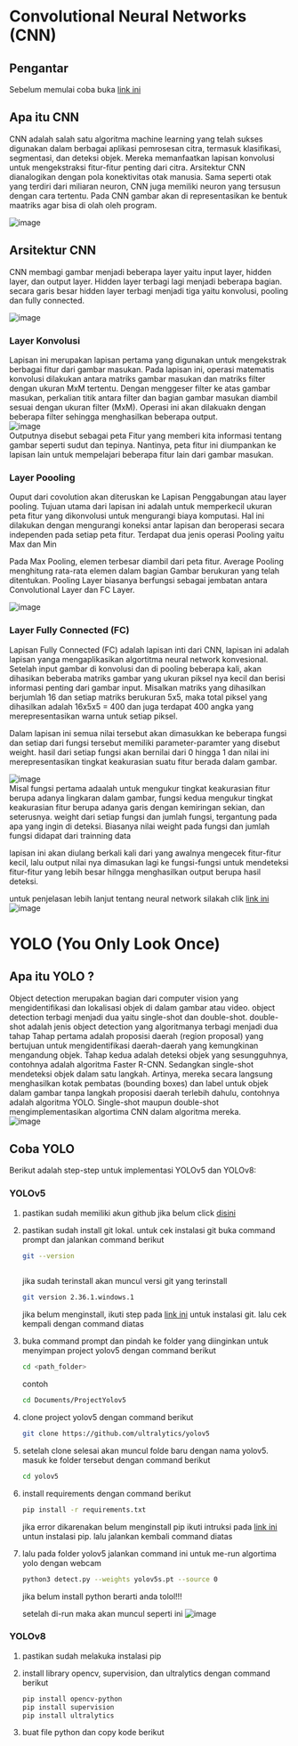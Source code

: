 # Convolutional Neural Networks (CNN)

## Pengantar

Sebelum memulai coba buka [link
ini](https://adamharley.com/nn_vis/cnn/2d.html)

## Apa itu CNN

CNN adalah salah satu algoritma machine learning yang telah sukses
digunakan dalam berbagai aplikasi pemrosesan citra, termasuk
klasifikasi, segmentasi, dan deteksi objek. Mereka memanfaatkan lapisan
konvolusi untuk mengekstraksi fitur-fitur penting dari citra. Arsitektur
CNN dianalogikan dengan pola konektivitas otak manusia. Sama seperti
otak yang terdiri dari miliaran neuron, CNN juga memiliki neuron yang
tersusun dengan cara tertentu. Pada CNN gambar akan di representasikan
ke bentuk maatriks agar bisa di olah oleh program.

![image](./images/matriks.png)

## Arsitektur CNN

CNN membagi gambar menjadi beberapa layer yaitu input layer, hidden
layer, dan output layer. Hidden layer terbagi lagi menjadi beberapa
bagian. secara garis besar hidden layer terbagi menjadi tiga yaitu
konvolusi, pooling dan fully connected.

![image](./images/layer.png)

### Layer Konvolusi

Lapisan ini merupakan lapisan pertama yang digunakan untuk mengekstrak
berbagai fitur dari gambar masukan. Pada lapisan ini, operasi matematis
konvolusi dilakukan antara matriks gambar masukan dan matriks filter
dengan ukuran MxM tertentu. Dengan menggeser filter ke atas gambar
masukan, perkalian titik antara filter dan bagian gambar masukan diambil
sesuai dengan ukuran filter (MxM). Operasi ini akan dilakuakn dengan
beberapa filter sehingga menghasilkan beberapa output.  
![image](./images/convolution.png)  
Outputnya disebut sebagai peta Fitur yang memberi kita informasi tentang
gambar seperti sudut dan tepinya. Nantinya, peta fitur ini diumpankan ke
lapisan lain untuk mempelajari beberapa fitur lain dari gambar masukan.

### Layer Poooling

Ouput dari covolution akan diteruskan ke Lapisan Penggabungan atau layer
pooling. Tujuan utama dari lapisan ini adalah untuk memperkecil ukuran
peta fitur yang dikonvolusi untuk mengurangi biaya komputasi. Hal ini
dilakukan dengan mengurangi koneksi antar lapisan dan beroperasi secara
independen pada setiap peta fitur. Terdapat dua jenis operasi Pooling
yaitu Max dan Min

Pada Max Pooling, elemen terbesar diambil dari peta fitur. Average
Pooling menghitung rata-rata elemen dalam bagian Gambar berukuran yang
telah ditentukan. Pooling Layer biasanya berfungsi sebagai jembatan
antara Convolutional Layer dan FC Layer.

![image](./images/pooling.png)

### Layer Fully Connected (FC)

Lapisan Fully Connected (FC) adalah lapisan inti dari CNN, lapisan ini
adalah lapisan yanga mengaplikasikan algortitma neural network
konvesional. Setelah input gambar di konvolusi dan di pooling beberapa
kali, akan dihasikan beberaba matriks gambar yang ukuran piksel nya
kecil dan berisi informasi penting dari gambar input. Misalkan matriks
yang dihasilkan berjumlah 16 dan setiap matriks berukuran 5x5, maka
total piksel yang dihasilkan adalah 16x5x5 = 400 dan juga terdapat 400
angka yang merepresentasikan warna untuk setiap piksel.

Dalam lapisan ini semua nilai tersebut akan dimasukkan ke beberapa
fungsi dan setiap dari fungsi tersebut memiliki parameter-paramter yang
disebut weight. hasil dari setiap fungsi akan bernilai dari 0 hingga 1
dan nilai ini merepresentasikan tingkat keakurasian suatu fitur berada
dalam gambar.

![image](./images/fitur.png)  
Misal fungsi pertama adaalah untuk mengukur tingkat keakurasian fitur
berupa adanya lingkaran dalam gambar, fungsi kedua mengukur tingkat
keakurasian fitur berupa adanya garis dengan kemiringan sekian, dan
seterusnya. weight dari setiap fungsi dan jumlah fungsi, tergantung pada
apa yang ingin di deteksi. Biasanya nilai weight pada fungsi dan jumlah
fungsi didapat dari trainning data

lapisan ini akan diulang berkali kali dari yang awalnya mengecek
fitur-fitur kecil, lalu output nilai nya dimasukan lagi ke fungsi-fungsi
untuk mendeteksi fitur-fitur yang lebih besar hilngga menghasilkan
output berupa hasil deteksi.

untuk penjelasan lebih lanjut tentang neural network silakah clik [link
ini](https://www.youtube.com/watch?v=aircAruvnKk)  
![image](./images/fully.png)

# YOLO (You Only Look Once)

## Apa itu YOLO ?

Object detection merupakan bagian dari computer vision yang
mengidentifikasi dan lokalisasi objek di dalam gambar atau video. object
detection terbagi menjadi dua yaitu single-shot dan double-shot.
double-shot adalah jenis object detection yang algoritmanya terbagi
menjadi dua tahap Tahap pertama adalah proposisi daerah (region
proposal) yang bertujuan untuk mengidentifikasi daerah-daerah yang
kemungkinan mengandung objek. Tahap kedua adalah deteksi objek yang
sesungguhnya, contohnya adalah algoritma Faster R-CNN. Sedangkan
single-shot mendeteksi objek dalam satu langkah. Artinya, mereka secara
langsung menghasilkan kotak pembatas (bounding boxes) dan label untuk
objek dalam gambar tanpa langkah proposisi daerah terlebih dahulu,
contohnya adalah algoritma YOLO. Single-shot maupun double-shot
mengimplementasikan algortima CNN dalam algoritma mereka.  
![image](./images/jenis.png)  

## Coba YOLO

Berikut adalah step-step untuk implementasi YOLOv5 dan YOLOv8:

### YOLOv5

1.  pastikan sudah memiliki akun github jika belum click
    [disini](https://github.com/join)

2.  pastikan sudah install git lokal. untuk cek instalasi git buka command prompt dan jalankan command berikut 

    ``` bash
    git --version
        
    ```
    jika sudah terinstall akan muncul versi git yang terinstall
    ``` bash
    git version 2.36.1.windows.1

    ```
    jika belum menginstall, ikuti step pada [link ini](https://git-scm.com/book/en/v2/Getting-Started-Installing-Git) untuk instalasi git. lalu cek kempali dengan command diatas
3.  buka command prompt dan pindah ke folder yang diinginkan untuk menyimpan project yolov5 dengan command berikut

    ``` bash
    cd <path_folder>
    ```
    contoh
    ``` bash
    cd Documents/ProjectYolov5
    ```
4.  clone project yolov5 dengan command berikut

    ``` bash
    git clone https://github.com/ultralytics/yolov5
    ```
5. setelah clone selesai akan muncul folde baru dengan nama yolov5. masuk ke folder tersebut dengan command berikut

    ``` bash
    cd yolov5
    ```
6.  install requirements dengan command berikut

    ``` bash
    pip install -r requirements.txt 
    ```
    jika error dikarenakan belum menginstall pip ikuti intruksi pada [link ini](https://pip.pypa.io/en/stable/installation/) untun instalasi pip. lalu jalankan kembali command diatas

7. lalu pada folder yolov5 jalankan command ini untuk me-run algortima yolo dengan webcam
    ```bash
    python3 detect.py --weights yolov5s.pt --source 0
    ```
    jika belum install python berarti anda tolol!!!

    setelah di-run maka akan muncul seperti ini
    ![image](./images/yolov5.jpg)

### YOLOv8

1. pastikan sudah melakuka instalasi pip
2. install library opencv, supervision, dan ultralytics dengan command berikut

    ``` bash
    pip install opencv-python
    pip install supervision
    pip install ultralytics
    ```
3. buat file python dan copy kode berikut
    